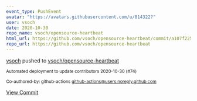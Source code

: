 ```yaml
---
event_type: PushEvent
avatar: "https://avatars.githubusercontent.com/u/814322?"
user: vsoch
date: 2020-10-30
repo_name: vsoch/opensource-heartbeat
html_url: https://github.com/vsoch/opensource-heartbeat/commit/a107f2256e6f3bbce08d8f6b649c467887b097ec
repo_url: https://github.com/vsoch/opensource-heartbeat
---
```


<a href='https://github.com/vsoch' target='_blank'>vsoch</a> pushed to <a href='https://github.com/vsoch/opensource-heartbeat' target='_blank'>vsoch/opensource-heartbeat</a>

<small>Automated deployment to update contributors 2020-10-30 (#74)

Co-authored-by: github-actions <github-actions@users.noreply.github.com></small>

<a href='https://github.com/vsoch/opensource-heartbeat/commit/a107f2256e6f3bbce08d8f6b649c467887b097ec' target='_blank'>View Commit</a>